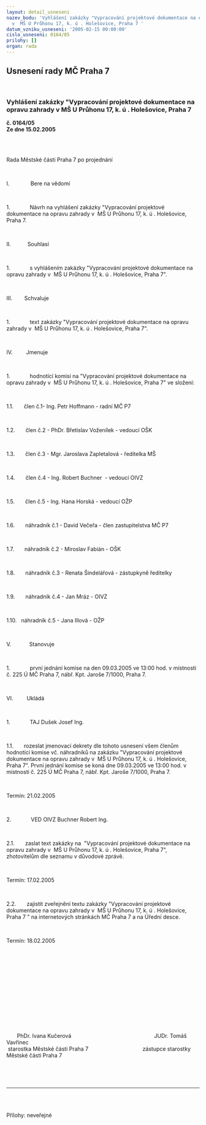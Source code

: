 ```yaml
---
layout: detail_usneseni
nazev_bodu: 'Vyhlášení zakázky "Vypracování projektové dokumentace na opravu zahrady
  v  MŠ U Průhonu 17, k. ú . Holešovice, Praha 7 '
datum_vzniku_usneseni: '2005-02-15 00:00:00'
cislo_usneseni: 0164/05
prilohy: []
organ: rada
---
```

<div id="ucUsn_pList" class="usn">
	<span><h2>Usnesení rady MČ Praha 7 </h2>
<br></span><div class="standBody">
<span><h3>Vyhlášení zakázky "Vypracování projektové dokumentace na opravu zahrady v  MŠ U Průhonu 17, k. ú . Holešovice, Praha 7 </h3></span><div class="center">
		<strong>č. 0164/05</strong><br>
	</div>
<div class="center">
		<strong>Ze dne 15.02.2005</strong><br><br>
	</div>
<p><span><?xml:namespace prefix = o ns = "urn:schemas-microsoft-com:office:office" /><p></p></span></p>
<br><p><span>Rada Městské části Praha 7 po projednání<p></p></span></p>
<br><p><span>I.<span>              </span></span>Bere na vědomí</p>
<br><p><span>1.<span>             </span></span>Návrh na vyhlášení zakázky "Vypracování projektové dokumentace na opravu zahrady v<span>  </span>MŠ U Průhonu 17, k. ú . Holešovice, Praha 7.<span>     </span></p>
<br><p><span>II.<span>           </span></span>Souhlasí</p>
<br><p><span>1.<span>             </span></span>s vyhlášením zakázky "Vypracování projektové dokumentace na opravu zahrady v<span>  </span>MŠ U Průhonu 17, k. ú . Holešovice, Praha 7".<span>     </span></p>
<br><p><span>III.<span>        </span></span>Schvaluje</p>
<br><p><span>1.<span>             </span></span>text zakázky "Vypracování projektové dokumentace na opravu zahrady v<span>  </span>MŠ U Průhonu 17, k. ú . Holešovice, Praha 7".<span>     </span></p>
<br><p><span>IV.<span>         </span></span>Jmenuje</p>
<br><p><span>1.<span>             </span></span>hodnotící komisi na "Vypracování projektové dokumentace na opravu zahrady v<span>  </span>MŠ U Průhonu 17, k. ú . Holešovice, Praha 7" ve složení:<span>    </span></p>
<br><p><span>1.1.<span>       </span></span>člen č.1- Ing. Petr Hoffmann - radní MČ P7</p>
<br><p><span>1.2.<span>       </span></span>člen č.2 - PhDr. Břetislav Voženílek - vedoucí OŠK </p>
<br><p><span>1.3.<span>       </span></span>člen č.3 - Mgr. Jaroslava Zapletalová - ředitelka MŠ</p>
<br><p><span>1.4.<span>       </span></span>člen č.4 - Ing. Robert Buchner<span>  </span>- vedoucí OIVZ</p>
<br><p><span>1.5.<span>       </span></span>člen č.5 - Ing. Hana Horská - vedoucí OŽP</p>
<br><p><span>1.6.<span>       </span></span>náhradník č.1 - David Večeřa - člen zastupitelstva MČ P7</p>
<br><p><span>1.7.<span>       </span></span>náhradník č.2 - Miroslav Fabián - OŠK</p>
<br><p><span>1.8.<span>       </span></span>náhradník č.3 - Renata Šindelářová - zástupkyně ředitelky</p>
<br><p><span>1.9.<span>       </span></span>náhradník č.4 - Jan Mráz - OIVZ</p>
<br><p><span>1.10.<span>   </span></span>náhradník č.5 - Jana Illová - OŽP</p>
<br><p><span>V.<span>            </span></span>Stanovuje</p>
<br><p><span>1.<span>             </span></span>první jednání komise na den 09.03.2005 ve 13:00 hod. v místnosti č. 225 Ú MČ Praha 7, nábř. Kpt. Jaroše 7/1000, Praha 7.</p>
<br><p><span>VI.<span>         </span></span>Ukládá</p>
<br><p><span>1.<span>             </span></span><?xml:namespace prefix = st1 ns = "urn:schemas-microsoft-com:office:smarttags" /><personname w:st="on">TAJ Dušek Josef</personname> Ing.</p>
<br><p><span>1.1.<span>       </span></span>rozeslat jmenovací dekrety dle tohoto usnesení všem členům hodnotící komise vč. náhradníků na zakázku "Vypracování projektové dokumentace na opravu zahrady v<span>  </span>MŠ U Průhonu 17, k. ú . Holešovice, Praha 7". První jednání komise se koná dne 09.03.2005 ve 13:00 hod. v místnosti č. 225 Ú MČ Praha 7, nábř. Kpt. Jaroše 7/1000, Praha 7.</p>
<br><p>Termín: 21.02.2005</p>
<br><p><span>2.<span>             </span></span><personname w:st="on">VED OIVZ Buchner Robert Ing.</personname></p>
<br><p><span>2.1.<span>       </span></span>zaslat text zakázky na<span>  </span>"Vypracování projektové dokumentace na opravu zahrady v<span>  </span>MŠ U Průhonu 17, k. ú . Holešovice, Praha 7", zhotovitelům dle seznamu v důvodové zprávě.</p>
<br><p>Termín: 17.02.2005</p>
<br><p><span>2.2.<span>       </span></span>zajistit zveřejnění textu zakázky "Vypracování projektové dokumentace na opravu zahrady v<span>  </span>MŠ U Průhonu 17, k. ú . Holešovice, Praha <metricconverter w:st="on" productid='7 "'>7 "</metricconverter> na internetových stránkách MČ Praha <metricconverter w:st="on" productid="7 a">7 a</metricconverter> na Úřední desce.</p>
<br><p>Termín: 18.02.2005</p>
<br><p align="left"><span><p> </p></span></p>
<br><p><span><p> </p></span></p>
<br><p><span><p> </p></span></p>
<br><p><span><span>       </span>PhDr. Ivana Kučerová<span>                                         </span><span>              </span>JUDr. Tomáš Vavřinec <br><span> </span>starostka Městské části Praha 7<span>                                 </span><span>   </span>zástupce starostky Městské části Praha 7<p></p></span></p>
<br><p><br></p>
<hr>
<br><br><p></p>Přílohy: neveřejné</div>
</div>